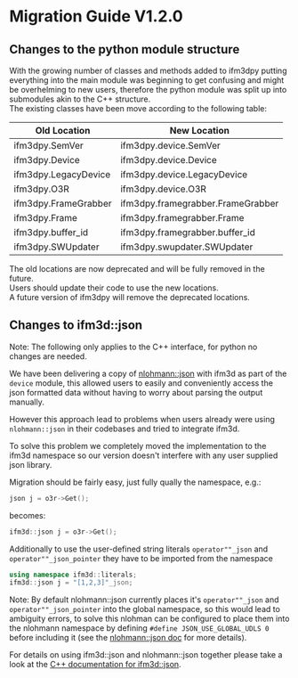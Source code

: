 # Migration Guide V1.2.0

## Changes to the python module structure
With the growing number of classes and methods added to ifm3dpy putting everything into the main module was beginning to get confusing and might be overhelming to new users, therefore the python module was split up into submodules akin to the C++ structure.  
The existing classes have been move according to the following table:

| Old Location         | New Location                      |
| -------------------- | --------------------------------- | 
| ifm3dpy.SemVer       | ifm3dpy.device.SemVer             |
| ifm3dpy.Device       | ifm3dpy.device.Device             |
| ifm3dpy.LegacyDevice | ifm3dpy.device.LegacyDevice       |
| ifm3dpy.O3R          | ifm3dpy.device.O3R                |
| ifm3dpy.FrameGrabber | ifm3dpy.framegrabber.FrameGrabber |
| ifm3dpy.Frame        | ifm3dpy.framegrabber.Frame        |
| ifm3dpy.buffer_id    | ifm3dpy.framegrabber.buffer_id    |
| ifm3dpy.SWUpdater    | ifm3dpy.swupdater.SWUpdater       |

The old locations are now deprecated and will be fully removed in the future.  
Users should update their code to use the new locations.  
A future version of ifm3dpy will remove the deprecated locations.  

## Changes to ifm3d::json
Note: The following only applies to the C++ interface, for python no changes are needed.

We have been delivering a copy of [nlohmann::json](https://github.com/nlohmann/json) with ifm3d as part of the `device` module, this allowed users to easily and conveniently access the json formatted data without having to worry about parsing the output manually. 

However this approach lead to problems when users already were using `nlohmann::json` in their codebases and tried to integrate ifm3d.

To solve this problem we completely moved the implementation to the ifm3d namespace so our version doesn't interfere with any user supplied json library. 

Migration should be fairly easy, just fully qually the namespace, e.g.:
```C++
json j = o3r->Get();
```
becomes:
```C++
ifm3d::json j = o3r->Get();
```

Additionally to use the user-defined string literals `operator""_json` and `operator""_json_pointer` they have to be imported from the namespace

```C++
using namespace ifm3d::literals;
ifm3d::json j = "[1,2,3]"_json;
```

Note: By default nlohmann::json currently places it's `operator""_json` and `operator""_json_pointer` into the global namespace, so this would lead to ambiguity errors, to solve this nlohman can be configured to place them into the nlohmann namespace by defining `#define JSON_USE_GLOBAL_UDLS 0` before including it (see the [nlohmann::json doc](https://json.nlohmann.me/api/macros/json_use_global_udls/) for more details).


For details on using ifm3d::json and nlohmann::json together please take a look at the [C++ documentation for ifm3d::json](relurl:../../cpp_api/classifm3d_1_1json.html). 

